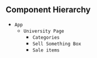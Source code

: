## Component Hierarchy

* `App`
  * `University Page`
    * `Categories`
    * `Sell Something Box`
    * `Sale items`
